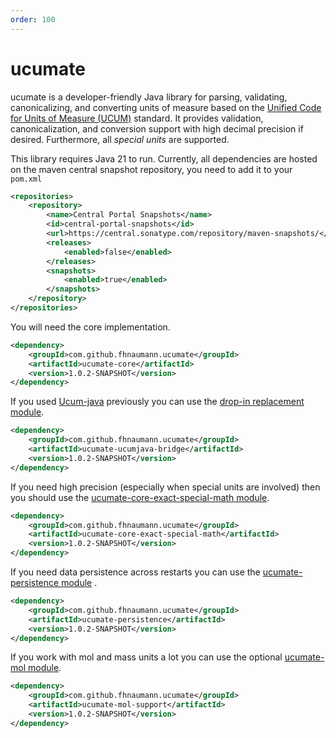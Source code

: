 ```yaml
---
order: 100
---
```

# ucumate

ucumate is a developer-friendly Java library for parsing, validating, canonicalizing, and converting units of measure 
based on the [Unified Code for Units of Measure (UCUM)](https://ucum.org/) standard. It provides validation, canonicalization, and
conversion support with high decimal precision if desired. Furthermore, all *special units* are supported. 

This library requires Java 21 to run.
Currently, all dependencies are hosted on the maven central snapshot repository, you need to add it to your `pom.xml`

```xml
<repositories>
    <repository>
        <name>Central Portal Snapshots</name>
        <id>central-portal-snapshots</id>
        <url>https://central.sonatype.com/repository/maven-snapshots/</url>
        <releases>
            <enabled>false</enabled>
        </releases>
        <snapshots>
            <enabled>true</enabled>
        </snapshots>
    </repository>
</repositories>
```

You will need the core implementation.

```xml
<dependency>
    <groupId>com.github.fhnaumann.ucumate</groupId>
    <artifactId>ucumate-core</artifactId>
    <version>1.0.2-SNAPSHOT</version>
</dependency>
```

If you used [Ucum-java](https://github.com/FHIR/Ucum-java) previously you can use the [drop-in replacement module](ucumate_ucumjava_bridge.md).

```xml
<dependency>
    <groupId>com.github.fhnaumann.ucumate</groupId>
    <artifactId>ucumate-ucumjava-bridge</artifactId>
    <version>1.0.2-SNAPSHOT</version>
</dependency>
```


If you need high precision (especially when special units are involved) then you should use the [ucumate-core-exact-special-math module](exact_math.md).

```xml
<dependency>
    <groupId>com.github.fhnaumann.ucumate</groupId>
    <artifactId>ucumate-core-exact-special-math</artifactId>
    <version>1.0.2-SNAPSHOT</version>
</dependency>
```

If you need data persistence across restarts you can use the [ucumate-persistence module](persistence.md) .

```xml
<dependency>
    <groupId>com.github.fhnaumann.ucumate</groupId>
    <artifactId>ucumate-persistence</artifactId>
    <version>1.0.2-SNAPSHOT</version>
</dependency>
```

If you work with mol and mass units a lot you can use the optional [ucumate-mol module](mol_mass_conversion.md).

```xml
<dependency>
    <groupId>com.github.fhnaumann.ucumate</groupId>
    <artifactId>ucumate-mol-support</artifactId>
    <version>1.0.2-SNAPSHOT</version>
</dependency>
```
